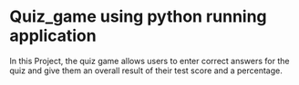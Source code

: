 # Quiz_game using python running application
In this Project, the quiz game allows users to enter correct answers for the quiz and give them an overall result of their test score and a percentage.
